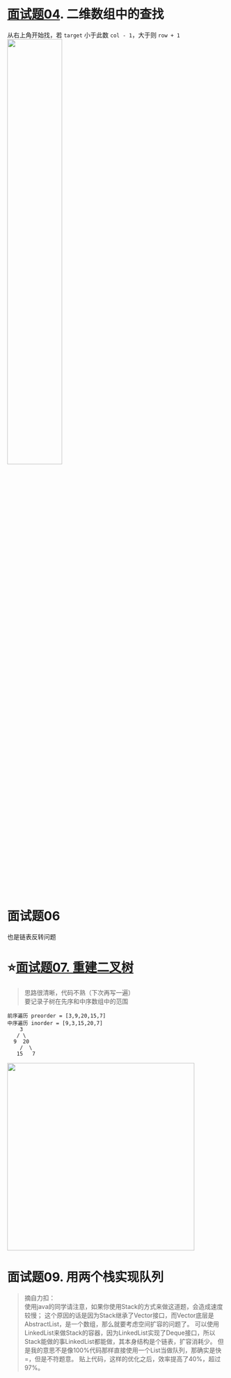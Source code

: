  # [面试题04](https://leetcode-cn.com/problems/er-wei-shu-zu-zhong-de-cha-zhao-lcof/). 二维数组中的查找
 从右上角开始找，若 `target` 小于此数 `col - 1`，大于则 `row + 1`  
<img src="https://cdn.jsdelivr.net/gh/JingqingLin/ImageHosting/img/35a8c711-0dc0-4613-95f3-be96c6c6e104.gif" width=50%/>

# 面试题06
也是链表反转问题

# ⭐[面试题07. 重建二叉树](https://leetcode-cn.com/problems/zhong-jian-er-cha-shu-lcof/)
> 思路很清晰，代码不熟（下次再写一遍）  
> 要记录子树在先序和中序数组中的范围

    前序遍历 preorder = [3,9,20,15,7]
    中序遍历 inorder = [9,3,15,20,7]    
        3
       / \
      9  20
        /  \
       15   7

<img src="https://cdn.jsdelivr.net/gh/JingqingLin/ImageHosting/img/60c4a44c-7829-4242-b3a1-26c3b513aaf0.gif" width="430px"/>

# 面试题09. 用两个栈实现队列
> 摘自力扣：  
> 使用java的同学请注意，如果你使用Stack的方式来做这道题，会造成速度较慢； 这个原因的话是因为Stack继承了Vector接口，而Vector底层是AbstractList，是一个数组，那么就要考虑空间扩容的问题了。 可以使用LinkedList来做Stack的容器，因为LinkedList实现了Deque接口，所以Stack能做的事LinkedList都能做，其本身结构是个链表，扩容消耗少。 但是我的意思不是像100%代码那样直接使用一个List当做队列，那确实是快=，但是不符题意。 贴上代码，这样的优化之后，效率提高了40%，超过97%。